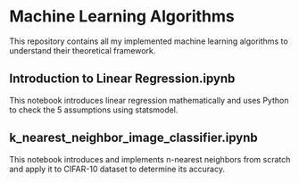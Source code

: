 # Machine Learning Algorithms
This repository contains all my implemented machine learning algorithms to understand their theoretical framework. 

## Introduction to Linear Regression.ipynb
This notebook introduces linear regression mathematically and uses Python to check the 5 assumptions using statsmodel.

## k_nearest_neighbor_image_classifier.ipynb
This notebook introduces and implements n-nearest neighbors from scratch and apply it to CIFAR-10 dataset to determine its accuracy.
